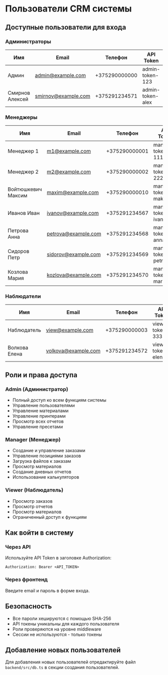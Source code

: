 # Пользователи CRM системы

## Доступные пользователи для входа

### Администраторы
| Имя | Email | Телефон | API Token | Пароль | Роль |
|-----|-------|---------|-----------|--------|------|
| Админ | admin@example.com | +375290000000 | admin-token-123 | admin123 | admin |
| Смирнов Алексей | smirnov@example.com | +375291234571 | admin-token-alex | alex123 | admin |

### Менеджеры
| Имя | Email | Телефон | API Token | Пароль | Роль |
|-----|-------|---------|-----------|--------|------|
| Менеджер 1 | m1@example.com | +375290000001 | manager-token-111 | manager123 | manager |
| Менеджер 2 | m2@example.com | +375290000002 | manager-token-222 | manager123 | manager |
| Войтюшкевич Максим | maxim@example.com | +375290000010 | manager-token-maksim | maksim123 | manager |
| Иванов Иван | ivanov@example.com | +375291234567 | manager-token-ivan | ivan123 | manager |
| Петрова Анна | petrova@example.com | +375291234568 | manager-token-anna | anna123 | manager |
| Сидоров Петр | sidorov@example.com | +375291234569 | manager-token-petr | petr123 | manager |
| Козлова Мария | kozlova@example.com | +375291234570 | manager-token-maria | maria123 | manager |

### Наблюдатели
| Имя | Email | Телефон | API Token | Пароль | Роль |
|-----|-------|---------|-----------|--------|------|
| Наблюдатель | view@example.com | +375290000003 | viewer-token-333 | viewer123 | viewer |
| Волкова Елена | volkova@example.com | +375291234572 | viewer-token-elena | elena123 | viewer |

## Роли и права доступа

### Admin (Администратор)
- Полный доступ ко всем функциям системы
- Управление пользователями
- Управление материалами
- Управление принтерами
- Просмотр всех отчетов
- Управление пресетами

### Manager (Менеджер)
- Создание и управление заказами
- Управление позициями заказов
- Загрузка файлов к заказам
- Просмотр материалов
- Создание дневных отчетов
- Использование калькуляторов

### Viewer (Наблюдатель)
- Просмотр заказов
- Просмотр отчетов
- Просмотр материалов
- Ограниченный доступ к функциям

## Как войти в систему

### Через API
Используйте API Token в заголовке Authorization:
```
Authorization: Bearer <API_TOKEN>
```

### Через фронтенд
Введите email и пароль в форме входа.

## Безопасность

- Все пароли хешируются с помощью SHA-256
- API токены уникальны для каждого пользователя
- Роли проверяются на уровне middleware
- Сессии не используются - только токены

## Добавление новых пользователей

Для добавления новых пользователей отредактируйте файл `backend/src/db.ts` в секции создания пользователей.

